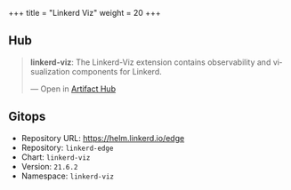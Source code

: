+++
title = "Linkerd Viz"
weight = 20
+++

## Hub

<div class="artifacthub-widget" data-url="https://artifacthub.io/packages/helm/linkerd2-edge/linkerd-viz" data-theme="light" data-header="true" data-responsive="false"><blockquote><p lang="en" dir="ltr"><b>linkerd-viz</b>: The Linkerd-Viz extension contains observability and visualization components for Linkerd. </p>&mdash; Open in <a href="https://artifacthub.io/packages/helm/linkerd2-edge/linkerd-viz">Artifact Hub</a></blockquote></div><script async src="https://artifacthub.io/artifacthub-widget.js"></script>

## Gitops

<!-- BEGIN_PORTEFAIX_DOC -->

* Repository URL: https://helm.linkerd.io/edge
* Repository: `linkerd-edge`
* Chart: `linkerd-viz`
* Version: `21.6.2`
* Namespace: `linkerd-viz`

<!-- END_PORTEFAIX_DOC -->
